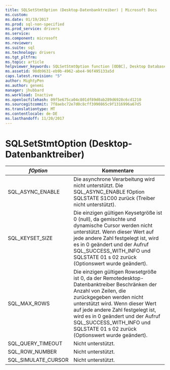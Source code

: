 ```yaml
---
title: SQLSetStmtOption (Desktop-Datenbanktreiber) | Microsoft Docs
ms.custom: 
ms.date: 01/19/2017
ms.prod: sql-non-specified
ms.prod_service: drivers
ms.service: 
ms.component: microsoft
ms.reviewer: 
ms.suite: sql
ms.technology: drivers
ms.tgt_pltfrm: 
ms.topic: article
helpviewer_keywords: SQLSetStmtOption function [ODBC], Desktop Database Drivers
ms.assetid: 98db9631-eb9b-4962-abe4-96f495133a5d
caps.latest.revision: "5"
author: MightyPen
ms.author: genemi
manager: jhubbard
ms.workload: Inactive
ms.openlocfilehash: 09f5e675ca04c801df89d0ab289d6928c6cd1210
ms.sourcegitcommit: 7f8aebc72e7d0c8cff3990865c9f1316996a67d5
ms.translationtype: MT
ms.contentlocale: de-DE
ms.lasthandoff: 11/20/2017
---
```

# <a name="sqlsetstmtoption-desktop-database-drivers"></a>SQLSetStmtOption (Desktop-Datenbanktreiber)
|*fOption*|Kommentare|  
|---------------|--------------|  
|SQL_ASYNC_ENABLE|Die asynchrone Verarbeitung wird nicht unterstützt. Die SQL_ASYNC_ENABLE fOption SQLSTATE S1C00 zurück (Treiber nicht unterstützt).|  
|SQL_KEYSET_SIZE|Die einzigen gültigen Keysetgröße ist 0 (null), da gemischte und dynamische Cursor werden nicht unterstützt. Wenn dieser Wert auf jede andere Zahl festgelegt ist, wird es in 0 geändert und der Aufruf SQL_SUCCESS_WITH_INFO und SQLSTATE 01 s 02 zurück (Optionswert wurde geändert).|  
|SQL_MAX_ROWS|Die einzigen gültigen Rowsetgröße ist 0, da der Remotedesktop-Datenbanktreiber Beschränken der Anzahl von Zeilen, die zurückgegeben werden nicht unterstützt wird. Wenn dieser Wert auf jede andere Zahl festgelegt ist, wird es in 0 geändert und der Aufruf SQL_SUCCESS_WITH_INFO und SQLSTATE 01 s 02 zurück (Optionswert wurde geändert).|  
|SQL_QUERY_TIMEOUT|Nicht unterstützt.|  
|SQL_ROW_NUMBER|Nicht unterstützt.|  
|SQL_SIMULATE_CURSOR|Nicht unterstützt.|

